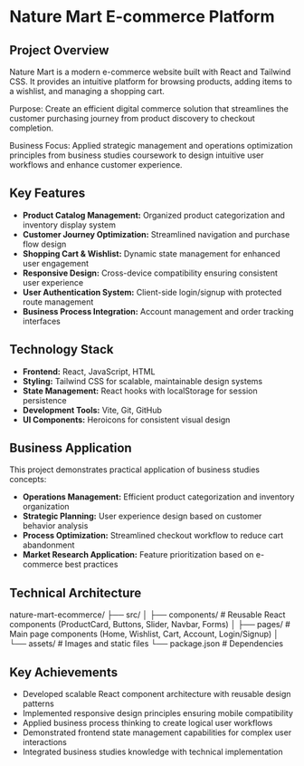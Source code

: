 # Nature Mart E-commerce Platform

## Project Overview
Nature Mart is a modern e-commerce website built with React and Tailwind CSS. It provides an intuitive platform for browsing products, adding items to a wishlist, and managing a shopping cart.  

Purpose: Create an efficient digital commerce solution that streamlines the customer purchasing journey from product discovery to checkout completion.

Business Focus: Applied strategic management and operations optimization principles from business studies coursework to design intuitive user workflows and enhance customer experience.

## Key Features
- **Product Catalog Management:** Organized product categorization and inventory display system
- **Customer Journey Optimization:** Streamlined navigation and purchase flow design
- **Shopping Cart & Wishlist:** Dynamic state management for enhanced user engagement  
- **Responsive Design:** Cross-device compatibility ensuring consistent user experience
- **User Authentication System:** Client-side login/signup with protected route management
- **Business Process Integration:** Account management and order tracking interfaces

## Technology Stack
- **Frontend:** React, JavaScript, HTML
- **Styling:** Tailwind CSS for scalable, maintainable design systems
- **State Management:** React hooks with localStorage for session persistence
- **Development Tools:** Vite, Git, GitHub
- **UI Components:** Heroicons for consistent visual design

## Business Application
This project demonstrates practical application of business studies concepts:
- **Operations Management:** Efficient product categorization and inventory organization
- **Strategic Planning:** User experience design based on customer behavior analysis  
- **Process Optimization:** Streamlined checkout workflow to reduce cart abandonment
- **Market Research Application:** Feature prioritization based on e-commerce best practices

## Technical Architecture
nature-mart-ecommerce/
├── src/
│   ├── components/     # Reusable React components (ProductCard, Buttons, Slider, Navbar, Forms)
│   ├── pages/          # Main page components (Home, Wishlist, Cart, Account, Login/Signup)
│   └── assets/         # Images and static files
└── package.json        # Dependencies

## Key Achievements
- Developed scalable React component architecture with reusable design patterns
- Implemented responsive design principles ensuring mobile compatibility
- Applied business process thinking to create logical user workflows
- Demonstrated frontend state management capabilities for complex user interactions
- Integrated business studies knowledge with technical implementation
